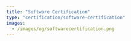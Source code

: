 ```yaml
---
title: "Software Certification"
type: "certification/software-certification"
images:
  - /images/og/softwarecertification.png
---
```

